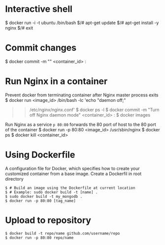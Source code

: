 # Interactive shell
$ docker run -i -t ubuntu /bin/bash
$/# apt-get update
$/# apt-get install -y nginx
$/# exit

# Commit changes
$ docker commit -m "<Message>" <container_id> <repository>:<tag>

# Run Nginx in a container
Prevent docker from terminating container after Nginx master process exits
$ docker run <image_id> /bin/bash -lc 'echo "daemon off;" 
>> /etc/nginx/nginx.conf'
$ docker ps -l
$ docker commit -m "Turn off Nginx daemon mode" <container_id> <repo>:<tag>
$ docker images

Run Nginx as a service
`p 80:80` forwards the 80 port of host to the 80 port of the container
$ docker run -p 80:80 <image_id> /usr/sbin/nginx
$ docker ps
$ docker kill <container_id>

# Using Dockerfile
A configuration file for Docker, which specifies how to create your customized
container from a base image. Create a Dockerfil in root directory
```
$ # Build an image using the Dockerfile at current location
$ # Example: sudo docker build -t [name] .
$ sudo docker build -t my_mongodb .    
$ docker run -p 80:80 [tag_name]
```

# Upload to repository
```
$ docker build -t repo/name github.com/username/repo
$ docker run -p 80:80 repo/name
```
